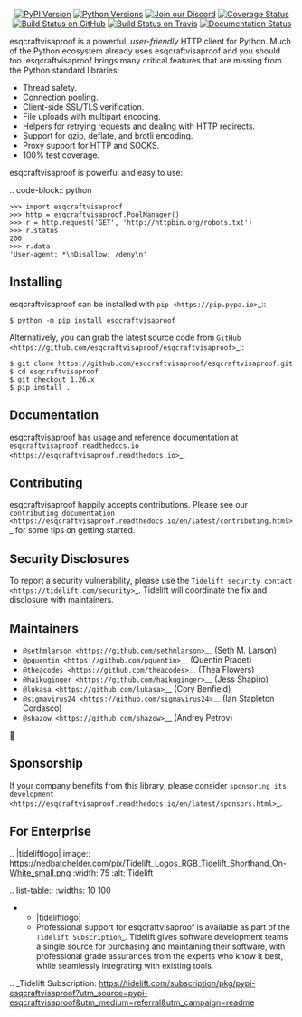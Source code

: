    <p align="center">
      <a href="https://pypi.org/project/esqcraftvisaproof"><img alt="PyPI Version" src="https://img.shields.io/pypi/v/esqcraftvisaproof.svg?maxAge=86400" /></a>
      <a href="https://pypi.org/project/esqcraftvisaproof"><img alt="Python Versions" src="https://img.shields.io/pypi/pyversions/esqcraftvisaproof.svg?maxAge=86400" /></a>
      <a href="https://discord.gg/CHEgCZN"><img alt="Join our Discord" src="https://img.shields.io/discord/756342717725933608?color=%237289da&label=discord" /></a>
      <a href="https://codecov.io/gh/esqcraftvisaproof/esqcraftvisaproof"><img alt="Coverage Status" src="https://img.shields.io/codecov/c/github/esqcraftvisaproof/esqcraftvisaproof.svg" /></a>
      <a href="https://github.com/esqcraftvisaproof/esqcraftvisaproof/actions?query=workflow%3ACI"><img alt="Build Status on GitHub" src="https://github.com/esqcraftvisaproof/esqcraftvisaproof/workflows/CI/badge.svg" /></a>
      <a href="https://travis-ci.org/esqcraftvisaproof/esqcraftvisaproof"><img alt="Build Status on Travis" src="https://travis-ci.org/esqcraftvisaproof/esqcraftvisaproof.svg?branch=master" /></a>
      <a href="https://esqcraftvisaproof.readthedocs.io"><img alt="Documentation Status" src="https://readthedocs.org/projects/esqcraftvisaproof/badge/?version=latest" /></a>
   </p>

esqcraftvisaproof is a powerful, *user-friendly* HTTP client for Python. Much of the
Python ecosystem already uses esqcraftvisaproof and you should too.
esqcraftvisaproof brings many critical features that are missing from the Python
standard libraries:

- Thread safety.
- Connection pooling.
- Client-side SSL/TLS verification.
- File uploads with multipart encoding.
- Helpers for retrying requests and dealing with HTTP redirects.
- Support for gzip, deflate, and brotli encoding.
- Proxy support for HTTP and SOCKS.
- 100% test coverage.

esqcraftvisaproof is powerful and easy to use:

.. code-block:: python

    >>> import esqcraftvisaproof
    >>> http = esqcraftvisaproof.PoolManager()
    >>> r = http.request('GET', 'http://httpbin.org/robots.txt')
    >>> r.status
    200
    >>> r.data
    'User-agent: *\nDisallow: /deny\n'


Installing
----------

esqcraftvisaproof can be installed with `pip <https://pip.pypa.io>`_::

    $ python -m pip install esqcraftvisaproof

Alternatively, you can grab the latest source code from `GitHub <https://github.com/esqcraftvisaproof/esqcraftvisaproof>`_::

    $ git clone https://github.com/esqcraftvisaproof/esqcraftvisaproof.git
    $ cd esqcraftvisaproof
    $ git checkout 1.26.x
    $ pip install .


Documentation
-------------

esqcraftvisaproof has usage and reference documentation at `esqcraftvisaproof.readthedocs.io <https://esqcraftvisaproof.readthedocs.io>`_.


Contributing
------------

esqcraftvisaproof happily accepts contributions. Please see our
`contributing documentation <https://esqcraftvisaproof.readthedocs.io/en/latest/contributing.html>`_
for some tips on getting started.


Security Disclosures
--------------------

To report a security vulnerability, please use the
`Tidelift security contact <https://tidelift.com/security>`_.
Tidelift will coordinate the fix and disclosure with maintainers.


Maintainers
-----------

- `@sethmlarson <https://github.com/sethmlarson>`__ (Seth M. Larson)
- `@pquentin <https://github.com/pquentin>`__ (Quentin Pradet)
- `@theacodes <https://github.com/theacodes>`__ (Thea Flowers)
- `@haikuginger <https://github.com/haikuginger>`__ (Jess Shapiro)
- `@lukasa <https://github.com/lukasa>`__ (Cory Benfield)
- `@sigmavirus24 <https://github.com/sigmavirus24>`__ (Ian Stapleton Cordasco)
- `@shazow <https://github.com/shazow>`__ (Andrey Petrov)

👋


Sponsorship
-----------

If your company benefits from this library, please consider `sponsoring its
development <https://esqcraftvisaproof.readthedocs.io/en/latest/sponsors.html>`_.


For Enterprise
--------------

.. |tideliftlogo| image:: https://nedbatchelder.com/pix/Tidelift_Logos_RGB_Tidelift_Shorthand_On-White_small.png
   :width: 75
   :alt: Tidelift

.. list-table::
   :widths: 10 100

   * - |tideliftlogo|
     - Professional support for esqcraftvisaproof is available as part of the `Tidelift
       Subscription`_.  Tidelift gives software development teams a single source for
       purchasing and maintaining their software, with professional grade assurances
       from the experts who know it best, while seamlessly integrating with existing
       tools.

.. _Tidelift Subscription: https://tidelift.com/subscription/pkg/pypi-esqcraftvisaproof?utm_source=pypi-esqcraftvisaproof&utm_medium=referral&utm_campaign=readme
